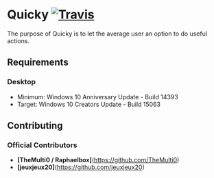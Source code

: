# Quicky [![Travis](https://img.shields.io/travis/rust-lang/rust.svg)]()

The purpose of Quicky is to let the average user an option to do useful actions.  

## Requirements
### Desktop
* Minimum: Windows 10 Anniversary Update - Build 14393
* Target: Windows 10 Creators Update - Build 15063

## Contributing
### Official Contributors
* **[TheMulti0 / Raphaelbox]**(https://github.com/TheMulti0)
* **[jeuxjeux20]**(https://github.com/jeuxjeux20)
